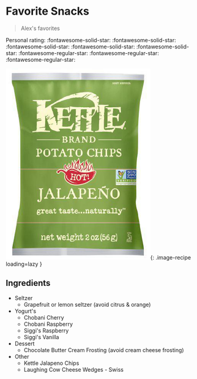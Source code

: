 # Favorite Snacks

> Alex's favorites

<!-- {cts} rating=2; (User can specify rating on scale of 1-5) -->
Personal rating: :fontawesome-solid-star: :fontawesome-solid-star: :fontawesome-solid-star: :fontawesome-solid-star: :fontawesome-solid-star: :fontawesome-regular-star: :fontawesome-regular-star: :fontawesome-regular-star:
<!-- {cte} -->

<!-- {cts} name_image=favorite_snacks.jpg; (User can specify image name) -->
![favorite_snacks.jpg](./favorite_snacks.jpg){: .image-recipe loading=lazy }
<!-- {cte} -->

## Ingredients

* Seltzer
    * Grapefruit or lemon seltzer (avoid citrus & orange)
* Yogurt's
    * Chobani Cherry
    * Chobani Raspberry
    * Siggi's Raspberry
    * Siggi's Vanilla
* Dessert
    * Chocolate Butter Cream Frosting (avoid cream cheese frosting)
* Other
    * Kettle Jalapeno Chips
    * Laughing Cow Cheese Wedges - Swiss

